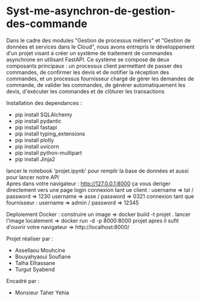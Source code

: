 # Syst-me-asynchron-de-gestion-des-commande

Dans le cadre des modules "Gestion de processus métiers" et "Gestion de données et services dans le Cloud", nous avons entrepris le développement d'un projet visant à créer un système de traitement de commandes asynchrone en utilisant FastAPI. Ce système se compose de deux composants principaux : un processus client permettant de passer des commandes, de confirmer les devis et de notifier la réception des commandes, et un processus fournisseur chargé de gérer les demandes de commande, de valider les commandes, de générer automatiquement les devis, d'exécuter les commandes et de clôturer les transactions

Installation des dependances : 

   - pip install SQLAlchemy
   - pip install pydantic
   - pip install fastapi
   - pip install typing_extensions
   - pip install plotly
   - pip install uvicorn
   - pip install python-multipart
   - pip install Jinja2

lancer le notebook 'projet.ipynb' pour remplir la base de données et aussi pour lancer notre API  
Apres dans votre navigateur : http://127.0.0.1:8000 ça vous deriger directement vers une page login
connexion tant ue client : username => tal / password => 1230
                           username => asse / password => 0321
connexion tant que fournisseur : username => admin / password => 12345

Deploiement Docker :
  construire un image => docker build -t projet .
  lancer l'image localement => docker run -d -p 8000:8000 projet
  apres il sufit d'ouvrir votre navigateur => http://localhost:8000/


Projet réaliser par :
  - Assellaou Mouhcine
  - Bouyahyaoui Soufiane
  - Talha Elhassane
  - Turgut Syabend

Encadré par :
  - Monsieur Taher Yehia
